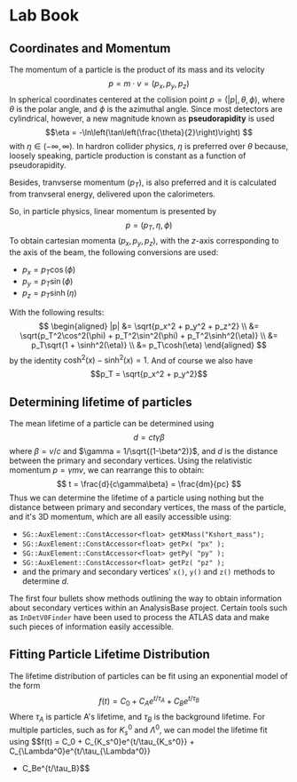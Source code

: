 # Lab Book

## Coordinates and Momentum 
The momentum of a particle is the product of its mass and its velocity
$$ p = m\cdot v = (p_x, p_y, p_z)$$
In spherical coordinates centered at the collision point
$p =(|p|, \theta, \phi)$, where $\theta$ is the polar angle, and $\phi$
is the azimuthal angle. Since most detectors are cylindrical, however, 
a new magnitude known as **pseudorapidity** is used
$$\eta = -\ln\left(\tan\left(\frac{\theta}{2}\right)\right) $$
with $\eta \in (-\infty, \infty)$. In hardron collider physics, $\eta$ is 
preferred over $\theta$ because, loosely speaking, particle production 
is constant as a function of pseudorapidity.

Besides, tranvserse momentum ($p_T$), is also preferred and it is 
calculated from tranvseral energy, delivered upon the calorimeters.

So, in particle physics, linear momentum is presented by 
$$p = (p_T, \eta, \phi)$$
To obtain cartesian momenta $(p_x, p_y, p_z)$, with the $z$-axis 
corresponding to the axis of the beam, the following conversions are used:
 - $p_x = p_T\cos(\phi)$
 - $p_y = p_T\sin(\phi)$
 - $p_z = p_T\sinh(\eta)$

With the following results:
$$
\begin{aligned}
 |p| &= \sqrt{p_x^2 + p_y^2 + p_z^2} \\
     &= \sqrt{p_T^2\cos^2(\phi) + p_T^2\sin^2(\phi) + p_T^2\sinh^2(\eta)} \\
     &= p_T\sqrt{1 + \sinh^2(\eta)} \\
     &= p_T\cosh(\eta)
\end{aligned}
$$
by the identity $\cosh^2(x) - \sinh^2(x) = 1$. And of course we also have
$$p_T = \sqrt{p_x^2 + p_y^2}$$

## Determining lifetime of particles
The mean lifetime of a particle can be determined using
$$ d = ct\gamma\beta$$
where $\beta = v/c$ and $\gamma = 1/\sqrt{(1-\beta^2)}$, and $d$ is the distance
between the primary and secondary vertices. Using the relativistic
momentum $p = \gamma m v$, we can rearrange this to obtain:
$$ t = \frac{d}{c\gamma\beta} = \frac{dm}{pc} $$
Thus we can determine the lifetime of a particle using nothing but the distance
between primary and secondary vertices, the mass of the particle, and it's 3D 
momentum, which are all easily accessible using: 
  - `SG::AuxElement::ConstAccessor<float> getKMass("Kshort_mass");`
  - `SG::AuxElement::ConstAccessor<float> getPx( "px" );`
  - `SG::AuxElement::ConstAccessor<float> getPy( "py" );`
  - `SG::AuxElement::ConstAccessor<float> getPz( "pz" );`
  - and the primary and secondary vertices' `x()`, `y()` and `z()` methods to 
  determine $d$.

The first  four bullets show methods outlining the way to obtain information 
about secondary vertices within an AnalysisBase project. Certain tools 
such as `InDetV0Finder` have been used to process the ATLAS data and make 
such pieces of information easily accessible.

## Fitting Particle Lifetime Distribution
The lifetime distribution of particles can be fit using an exponential 
model of the form
$$f(t) = C_0 + C_Ae^{t/\tau_A} + C_Be^{t/\tau_B}$$
Where $\tau_A$ is particle A's lifetime, and $\tau_B$ is the background
lifetime. For multiple particles, such as for $K_s^0$ and $\Lambda^0$, we
can model the lifetime fit using
$$f(t) = C_0 + C_{K_s^0}e^{t/\tau_{K_s^0}} + C_{\Lambda^0}e^{t/\tau_{\Lambda^0}} 
+ C_Be^{t/\tau_B}$$

